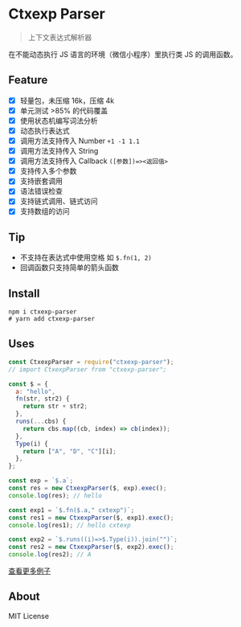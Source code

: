 # Ctxexp Parser

> 上下文表达式解析器

在不能动态执行 JS 语言的环境（微信小程序）里执行类 JS 的调用函数。

## Feature

- [x] 轻量包，未压缩 16k，压缩 4k
- [x] 单元测试 >85% 的代码覆盖
- [x] 使用状态机编写词法分析
- [x] 动态执行表达式
- [x] 调用方法支持传入 Number `+1 -1 1.1`
- [x] 调用方法支持传入 String
- [x] 调用方法支持传入 Callback `([参数])=><返回值>`
- [x] 支持传入多个参数
- [x] 支持嵌套调用
- [x] 语法错误检查
- [x] 支持链式调用、链式访问
- [x] 支持数组的访问

## Tip

- 不支持在表达式中使用空格 如 `$.fn(1, 2)`
- 回调函数只支持简单的箭头函数

## Install

```
npm i ctxexp-parser
# yarn add ctxexp-parser
```

## Uses

```js
const CtxexpParser = require("ctxexp-parser");
// import CtxexpParser from "ctxexp-parser";

const $ = {
  a: "hello",
  fn(str, str2) {
    return str + str2;
  },
  runs(...cbs) {
    return cbs.map((cb, index) => cb(index));
  },
  Type(i) {
    return ["A", "D", "C"][i];
  },
};

const exp = `$.a`;
const res = new CtxexpParser($, exp).exec();
console.log(res); // hello

const exp1 = `$.fn($.a," cxtexp")`;
const res1 = new CtxexpParser($, exp1).exec();
console.log(res1); // hello cxtexp

const exp2 = `$.runs((i)=>$.Type(i)).join("")`;
const res2 = new CtxexpParser($, exp2).exec();
console.log(res2); // A
```

[查看更多例子](https://github.com/WumaCoder/ctxexp-parser/blob/main/test/index.spec.ts)

## About

MIT License
